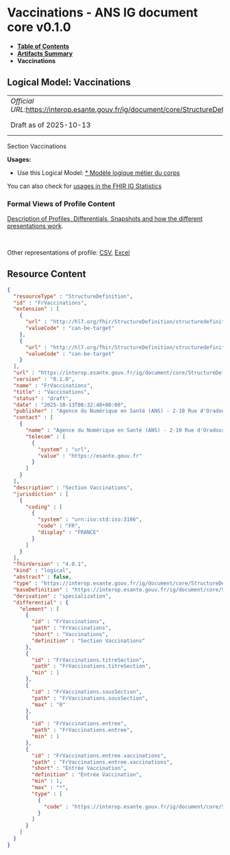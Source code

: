 # Vaccinations - ANS IG document core v0.1.0

* [**Table of Contents**](toc.md)
* [**Artifacts Summary**](artifacts.md)
* **Vaccinations**

## Logical Model: Vaccinations 

| | |
| :--- | :--- |
| *Official URL*:https://interop.esante.gouv.fr/ig/document/core/StructureDefinition/FrVaccinations | *Version*:0.1.0 |
| Draft as of 2025-10-13 | *Computable Name*:FrVaccinations |

 
Section Vaccinations 

**Usages:**

* Use this Logical Model: [* Modèle logique métier du corps](StructureDefinition-CorpsDocument.md)

You can also check for [usages in the FHIR IG Statistics](https://packages2.fhir.org/xig/ans.document.fr.core|current/StructureDefinition/FrVaccinations)

### Formal Views of Profile Content

 [Description of Profiles, Differentials, Snapshots and how the different presentations work](http://build.fhir.org/ig/FHIR/ig-guidance/readingIgs.html#structure-definitions). 

 

Other representations of profile: [CSV](StructureDefinition-FrVaccinations.csv), [Excel](StructureDefinition-FrVaccinations.xlsx) 



## Resource Content

```json
{
  "resourceType" : "StructureDefinition",
  "id" : "FrVaccinations",
  "extension" : [
    {
      "url" : "http://hl7.org/fhir/StructureDefinition/structuredefinition-type-characteristics",
      "valueCode" : "can-be-target"
    },
    {
      "url" : "http://hl7.org/fhir/StructureDefinition/structuredefinition-type-characteristics",
      "valueCode" : "can-be-target"
    }
  ],
  "url" : "https://interop.esante.gouv.fr/ig/document/core/StructureDefinition/FrVaccinations",
  "version" : "0.1.0",
  "name" : "FrVaccinations",
  "title" : "Vaccinations",
  "status" : "draft",
  "date" : "2025-10-13T08:32:48+00:00",
  "publisher" : "Agence du Numérique en Santé (ANS) - 2-10 Rue d'Oradour-sur-Glane, 75015 Paris",
  "contact" : [
    {
      "name" : "Agence du Numérique en Santé (ANS) - 2-10 Rue d'Oradour-sur-Glane, 75015 Paris",
      "telecom" : [
        {
          "system" : "url",
          "value" : "https://esante.gouv.fr"
        }
      ]
    }
  ],
  "description" : "Section Vaccinations",
  "jurisdiction" : [
    {
      "coding" : [
        {
          "system" : "urn:iso:std:iso:3166",
          "code" : "FR",
          "display" : "FRANCE"
        }
      ]
    }
  ],
  "fhirVersion" : "4.0.1",
  "kind" : "logical",
  "abstract" : false,
  "type" : "https://interop.esante.gouv.fr/ig/document/core/StructureDefinition/FrVaccinations",
  "baseDefinition" : "https://interop.esante.gouv.fr/ig/document/core/StructureDefinition/Section",
  "derivation" : "specialization",
  "differential" : {
    "element" : [
      {
        "id" : "FrVaccinations",
        "path" : "FrVaccinations",
        "short" : "Vaccinations",
        "definition" : "Section Vaccinations"
      },
      {
        "id" : "FrVaccinations.titreSection",
        "path" : "FrVaccinations.titreSection",
        "min" : 1
      },
      {
        "id" : "FrVaccinations.sousSection",
        "path" : "FrVaccinations.sousSection",
        "max" : "0"
      },
      {
        "id" : "FrVaccinations.entree",
        "path" : "FrVaccinations.entree",
        "min" : 1
      },
      {
        "id" : "FrVaccinations.entree.vaccinations",
        "path" : "FrVaccinations.entree.vaccinations",
        "short" : "Entrée Vaccination",
        "definition" : "Entrée Vaccination",
        "min" : 1,
        "max" : "*",
        "type" : [
          {
            "code" : "https://interop.esante.gouv.fr/ig/document/core/StructureDefinition/FrVaccination"
          }
        ]
      }
    ]
  }
}

```
